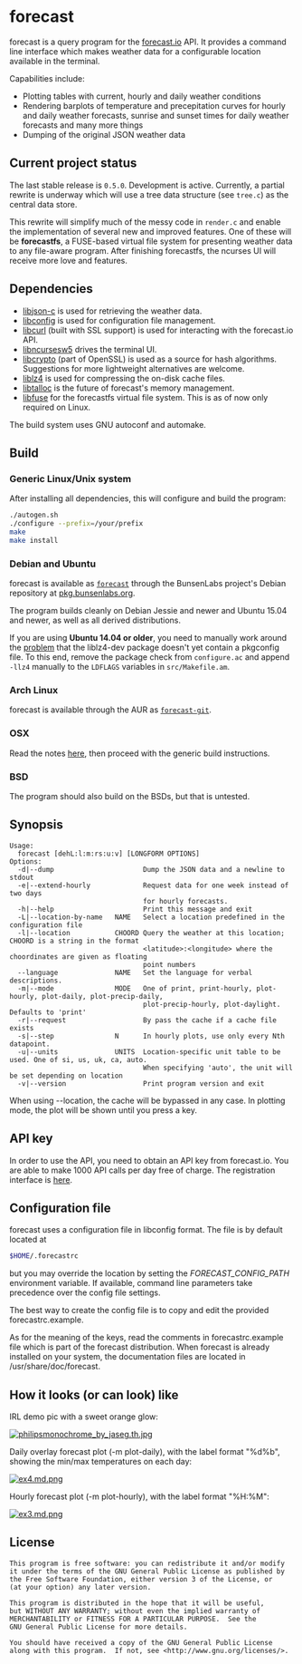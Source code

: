 # forecast

forecast is a query program for the [forecast.io](https://forecast.io)
API. It provides a command line interface which makes weather data for a
configurable location available in the terminal.

Capabilities include:

* Plotting tables with current, hourly and daily weather conditions
* Rendering barplots of temperature and precepitation curves for hourly
  and daily weather forecasts, sunrise and sunset times for daily
  weather forecasts and many more things
* Dumping of the original JSON weather data

## Current project status

The last stable release is `0.5.0`. Development is active. Currently, a
partial rewrite is underway which will use a tree data structure (see
`tree.c`) as the central data store.

This rewrite will simplify much of the messy code in `render.c` and
enable the implementation of several new and improved features. One of
these will be **forecastfs**, a FUSE-based virtual file system for
presenting weather data to any file-aware program. After finishing
forecastfs, the ncurses UI will receive more love and features.

## Dependencies

* [libjson-c](https://github.com/json-c/json-c) is used for retrieving
  the weather data.
* [libconfig](http://www.hyperrealm.com/libconfig/) is used for
  configuration file management.
* [libcurl](http://curl.haxx.se/libcurl/) (built with SSL support) is
  used for interacting with the forecast.io API.
* [libncursesw5](https://www.gnu.org/software/ncurses) drives the
  terminal UI.
* [libcrypto](https://www.openssl.org/docs/manmaster/crypto/crypto.html)
  (part of OpenSSL) is used as a source for hash algorithms. Suggestions
  for more lightweight alternatives are welcome.
* [liblz4](https://github.com/Cyan4973/lz4) is used for compressing the
  on-disk cache files.
* [libtalloc](https://talloc.samba.org/talloc/doc/html/index.html) is
  the future of forecast's memory management.
* [libfuse](https://github.com/libfuse/libfuse) for the forecastfs
  virtual file system. This is as of now only required on Linux.

The build system uses GNU autoconf and automake.

## Build

### Generic Linux/Unix system

After installing all dependencies, this will configure and build the
program:

```sh
./autogen.sh
./configure --prefix=/your/prefix
make
make install
```

### Debian and Ubuntu

forecast is available as
[`forecast`](http://pkg.bunsenlabs.org/debian/pool/main/f/forecast/)
through the BunsenLabs project's Debian repository at
[pkg.bunsenlabs.org](http://pkg.bunsenlabs.org/repoidx.html#forecast).

The program builds cleanly on Debian Jessie and newer and Ubuntu 15.04
and newer, as well as all derived distributions.

If you are using **Ubuntu 14.04 or older**, you need to manually work
around the [problem](https://launchpad.net/ubuntu/+source/lz4/0.0~r122-2) that the
liblz4-dev package doesn't yet contain a pkgconfig file. To this end,
remove the package check from `configure.ac` and append `-llz4` manually
to the `LDFLAGS` variables in `src/Makefile.am`.

### Arch Linux

forecast is available through the AUR as
[`forecast-git`](https://aur.archlinux.org/packages/forecast-git/).

### OSX

Read the notes [here](https://github.com/2ion/forecast/issues/4#issuecomment-168606665),
then proceed with the generic build instructions.

### BSD

The program should also build on the BSDs, but that is untested.

## Synopsis

```
Usage:
  forecast [dehL:l:m:rs:u:v] [LONGFORM OPTIONS]
Options:
  -d|--dump                      Dump the JSON data and a newline to stdout
  -e|--extend-hourly             Request data for one week instead of two days
                                 for hourly forecasts.
  -h|--help                      Print this message and exit
  -L|--location-by-name   NAME   Select a location predefined in the configuration file
  -l|--location           CHOORD Query the weather at this location; CHOORD is a string in the format
                                 <latitude>:<longitude> where the choordinates are given as floating
                                 point numbers
  --language              NAME   Set the language for verbal descriptions.
  -m|--mode               MODE   One of print, print-hourly, plot-hourly, plot-daily, plot-precip-daily,
                                 plot-precip-hourly, plot-daylight. Defaults to 'print'
  -r|--request                   By pass the cache if a cache file exists
  -s|--step               N      In hourly plots, use only every Nth datapoint.
  -u|--units              UNITS  Location-specific unit table to be used. One of si, us, uk, ca, auto.
                                 When specifying 'auto', the unit will be set depending on location
  -v|--version                   Print program version and exit
```

When using --location, the cache will be bypassed in any case. In
plotting mode, the plot will be shown until you press a key.

## API key

In order to use the API, you need to obtain an API key from forecast.io.
You are able to make 1000 API calls per day free of charge. The
registration interface is [here](https://developer.forecast.io/).

## Configuration file

forecast uses a configuration file in libconfig format. The file is by
default located at
```sh
$HOME/.forecastrc
```
but you may override the location by setting the *FORECAST_CONFIG_PATH*
environment variable. If available, command line parameters take
precedence over the config file settings.

The best way to create the config file is to copy and edit the provided
forecastrc.example.

As for the meaning of the keys, read the comments in forecastrc.example
file which is part of the forecast distribution. When forecast is
already installed on your system, the documentation files are located in
/usr/share/doc/forecast.

## How it looks (or can look) like

IRL demo pic with a sweet orange glow:

[![philipsmonochrome_by_jaseg.th.jpg](https://cdn.scrot.moe/images/2015/12/30/philipsmonochrome_by_jaseg.th.jpg)](https://scrot.moe/image/aTf8)

Daily overlay forecast plot (-m plot-daily), with the label format
"%d%b", showing the min/max temperatures on each day:

[![ex4.md.png](https://cdn.scrot.moe/images/2015/12/30/ex4.th.png)](https://scrot.moe/image/aRzq)

Hourly forecast plot (-m plot-hourly), with the label format "%H:%M":

[![ex3.md.png](https://cdn.scrot.moe/images/2015/12/30/ex3.th.png)](https://scrot.moe/image/adoy)

## License

```
This program is free software: you can redistribute it and/or modify
it under the terms of the GNU General Public License as published by
the Free Software Foundation, either version 3 of the License, or
(at your option) any later version.

This program is distributed in the hope that it will be useful,
but WITHOUT ANY WARRANTY; without even the implied warranty of
MERCHANTABILITY or FITNESS FOR A PARTICULAR PURPOSE.  See the
GNU General Public License for more details.

You should have received a copy of the GNU General Public License
along with this program.  If not, see <http://www.gnu.org/licenses/>.
```

